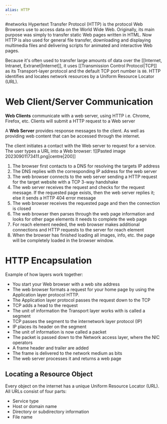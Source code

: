 ```yaml
---
alias: HTTP
---
```

#networks 
Hypertext Transfer Protocol (HTTP) is the protocol Web Browsers use to access data on the World Wide Web. Originally, its main purpose was simply to transfer static Web pages written in HTML. Now HTTP is also used for general file transfer, downloading and displaying multimedia files and delivering scripts for animated and interactive Web pages.

Because it's often used to transfer large amounts of data over the [[Internet, Intranet, Extranet|Internet]], it uses [[Transmission Control Protocol|TCP]] as its Transport-layer protocol and the default TCP port number is `80`. HTTP identifies and locates network resources by a Uniform Resource Locator (URL).

# Web Client/Server Communication
**Web Clients** communicate with a web server, using HTTP i.e. Chrome, Firefox, etc. Clients will submit a HTTP request to a Web server

A **Web Server** provides response messages to the client. As well as providing web content that can be accessed through the internet. 

The client initiates a contact with the Web server to request for a service. The user types a URL into a Web browser:
![[Pasted image 20230901173411.png|centre|200]]
1. The browser first contacts to a DNS for resolving the targets IP address
2. The DNS replies with the corresponding IP address for the web server
3. The web browser connects to the web server sending a HTTP request for the target website with a TCP 3-way handshake
4. The web server receives the request and checks for the request message. If the requested page exists, then the web server replies it; else it sends a HTTP 404 error message
5. The web browser receives the requested page and then the connection is closed
6. The web browser then parses through the web page information and looks for other page elements it needs to complete the web page
7. For reach element needed, the web browser makes additional connections and HTTP requests to the server for reach element
8. When the browser has finished loading all images, info, etc. the page will be completely loaded in the browser window.

# HTTP Encapsulation
Example of how layers work together:
- You start your Web browser with a web site address
- The web browser formats a request for your home page by using the Application layer protocol HTTP.
- The Application layer protocol passes the request down to the TCP
- TCP adds a head to the request
- The unit of information the Transport layer works with is called a segment
- TCP passes the segment to the internetwork layer protocol (IP)
- IP places its header on the segment
- The unit of information is now called a packet
- The packet is passed down to the Network access layer, where the NIC operators
- A frame header and trailer are added
- The frame is delivered to the network medium as bits 
- The web server processes it and returns a web page

## Locating a Resource Object
Every object on the internet has a unique Uniform Resource Locator (URL). All URLs consist of four parts:
- Service type
- Host or domain name
- Directory or subdirectory information
- File name

